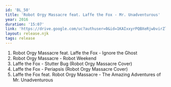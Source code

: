 ```yaml
---
id: 'BL_50'
title: 'Robot Orgy Massacre feat. Laffe the Fox - Mr. Unadventurous'
year: 2016
duration: '15:07'
link: 'https://drive.google.com/uc?authuser=0&id=1KAIxxyrPQBXeRjwbvirZl7fnVLhce6kV&export=download'
layout: release.njk
tags: release
---
```


01. Robot Orgy Massacre feat. Laffe the Fox - Ignore the Ghost
02. Robot Orgy Massacre - Robot Weekend
03. Laffe the Fox - Stutter Bug (Robot Orgy Massacre Cover)
04. Laffe the Fox - Periapsis (Robot Orgy Massacre Cover)
05. Laffe the Fox feat. Robot Orgy Massacre - The Amazing Adventures of Mr. Unadventurous